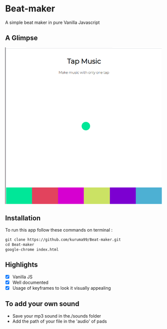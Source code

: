 # Beat-maker
A simple beat maker in pure Vanilla Javascript 

## A Glimpse
![Beat Maker](images/beatmaker.png)

## Installation
To run this app follow these commands on terminal :
```
git clone https://github.com/kuruma99/Beat-maker.git
cd Beat-maker
google-chrome index.html
```

## Highlights
- [x] Vanilla JS
- [x] Well documented
- [x] Usage of keyframes to look it visually appealing

## To add your own sound
* Save your mp3 sound in the./sounds folder
* Add the path of your file in the 'audio' of pads
